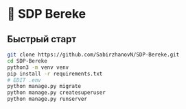 # 🧩 SDP Bereke

## Быстрый старт

```bash
git clone https://github.com/SabirzhanovN/SDP-Bereke.git
cd SDP-Bereke
python3 -m venv venv
pip install -r requirements.txt
# EDIT .env
python manage.py migrate
python manage.py createsuperuser
python manage.py runserver
